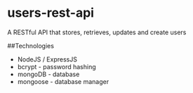 # users-rest-api
A RESTful API that stores, retrieves, updates and create users

##Technologies
- NodeJS / ExpressJS
- bcrypt - password hashing
- mongoDB - database
- mongoose - database manager
